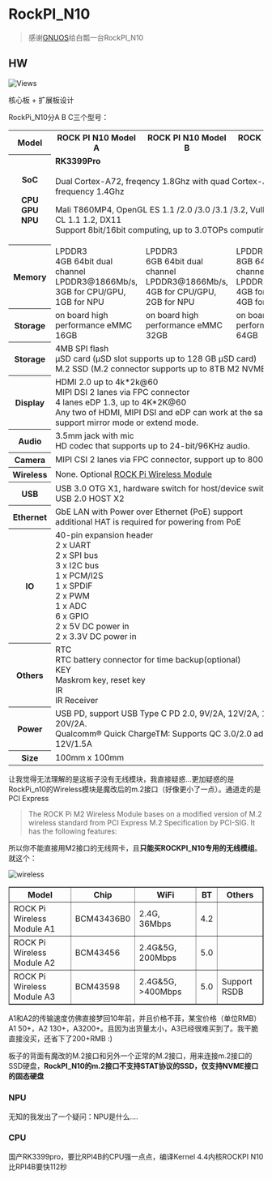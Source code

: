  # RockPI_N10 
 
 > 感谢[GNUOS](https://github.com/gnuos)给白瓢一台RockPI_N10
  
 ## HW
 
![Views](https://raw.githubusercontent.com/ihexon/personal_wiki/main/Rockpi_n10_top.png)

核心板 + 扩展板设计

RockPi_N10分A B C三个型号：

<table class="wikitable">
<tbody><tr>
<th> Model
</th>
<th colspan="1" width="30%"> ROCK PI N10 Model A
</th>
<th colspan="1" width="30%"> ROCK PI N10 Model B
</th>
<th colspan="1" width="30%"> ROCK PI N10 Model C
</th></tr>
<tr>
<th>SoC<br><br>CPU<br>GPU<br>NPU
</th>
<td colspan="3"> <b>RK3399Pro</b> <br><br>Dual Cortex-A72, freqency 1.8Ghz with quad Cortex-A53, frequency 1.4Ghz<br>
<p>Mali T860MP4, OpenGL ES 1.1 /2.0 /3.0 /3.1 /3.2, Vulkan 1.0, Open CL 1.1 1.2, DX11<br>
Support 8bit/16bit computing, up to 3.0TOPs computing power
</p>
</td></tr>
<tr>
<th> Memory
</th>
<td colspan="1"> LPDDR3<br>4GB 64bit dual channel LPDDR3@1866Mb/s, 3GB for CPU/GPU, 1GB for NPU
</td>
<td colspan="1"> LPDDR3<br>6GB 64bit dual channel LPDDR3@1866Mb/s, 4GB for CPU/GPU, 2GB for NPU
</td>
<td colspan="1"> LPDDR3<br>8GB 64bit dual channel LPDDR3@1866Mb/s, 4GB for CPU/GPU, 4GB for NPU
</td></tr>
<tr>
<th> Storage
</th>
<td colspan="1"> on board high performance eMMC 16GB
</td>
<td colspan="1"> on board high performance eMMC 32GB
</td>
<td colspan="1"> on board high performance eMMC 64GB
</td></tr>
<tr>
<th> Storage
</th>
<td colspan="3"> 4MB SPI flash <br>μSD card (μSD slot supports up to 128 GB μSD card)<br>M.2 SSD (M.2 connector supports up to 8TB M2 NVME SSD)
</td></tr>
<tr>
<th> Display
</th>
<td colspan="3"> HDMI 2.0 up to 4k*2k@60<br>MIPI DSI 2 lanes via FPC connector<br>4 lanes eDP 1.3, up to 4K*2K@60<br>Any two of HDMI, MIPI DSI and eDP can work at the same time, support mirror mode or extend mode.
</td></tr>
<tr>
<th> Audio
</th>
<td colspan="3"> 3.5mm jack with mic<br>HD codec that supports up to 24-bit/96KHz audio.
</td></tr>
<tr>
<th> Camera
</th>
<td colspan="3"> MIPI CSI 2 lanes via FPC connector, support up to 800 MP camera.
</td></tr>
<tr>
<th> Wireless
</th>
<td colspan="3"> None. Optional <a href="/ROCKPI_wireless_module" title="ROCKPI wireless module"> ROCK Pi Wireless Module</a>
</td></tr>
<tr>
<th> USB
</th>
<td colspan="3"> USB 3.0 OTG X1, hardware switch for host/device switch, front one<br>USB 2.0 HOST X2
</td></tr>
<tr>
<th> Ethernet
</th>
<td colspan="3"> GbE LAN with Power over Ethernet (PoE) support<br>additional HAT is required for powering from PoE
</td></tr>
<tr>
<th> IO
</th>
<td colspan="3"> 40-pin expansion header<br>2 x UART<br>2 x SPI bus<br>3 x I2C bus<br>1 x PCM/I2S<br>1 x SPDIF<br>2 x PWM<br>1 x ADC<br>6 x GPIO<br>2 x 5V DC power in<br>2 x 3.3V DC power in
</td></tr>
<tr>
<th> Others
</th>
<td colspan="3"> RTC<br>RTC battery connector for time backup(optional) <br>KEY<br>Maskrom key, reset key <br>IR<br> IR Receiver
</td></tr>
<tr>
<th> Power
</th>
<td colspan="3"> USB PD, support USB Type C PD 2.0, 9V/2A, 12V/2A, 15V/2A, 20V/2A.<br>Qualcomm® Quick ChargeTM: Supports QC 3.0/2.0 adapter, 9V/2A, 12V/1.5A
</td></tr>
<tr>
<th> Size
</th>
<td colspan="3"> 100mm x 100mm
</td></tr></tbody></table>


让我觉得无法理解的是这板子没有无线模块，我直接疑惑...更加疑惑的是RockPi_n10的Wireless模块是魔改后的m.2接口（好像更小了一点）。通道走的是PCI Express

>  The ROCK Pi M2 Wireless Module bases on a modified version of M.2 wireless standard from PCI Express M.2 Specification by PCI-SIG. It has the following features: 

所以你不能直接用M2接口的无线网卡，且**只能买ROCKPI_N10专用的无线模组**。就这个：

![wireless](https://wiki.radxa.com/mw/images/thumb/8/81/ROCKPI_wireless_module_A3.jpg/600px-ROCKPI_wireless_module_A3.jpg)

<table class="wikitable" border="1">

<tbody><tr>
<th> Model
</th>
<th> Chip
</th>
<th> WiFi
</th>
<th> BT
</th>
<th> Others
</th></tr>
<tr>
<td> ROCK Pi Wireless Module A1
</td>
<td> BCM43436B0
</td>
<td> 2.4G, 36Mbps
</td>
<td> 4.2
</td>
<td>
</td></tr>
<tr>
<td> ROCK Pi Wireless Module A2
</td>
<td> BCM43456
</td>
<td> 2.4G&amp;5G, 200Mbps
</td>
<td> 5.0
</td>
<td>
</td></tr>
<tr>
<td> ROCK Pi Wireless Module A3
</td>
<td> BCM43598
</td>
<td> 2.4G&amp;5G, &gt;400Mbps
</td>
<td> 5.0
</td>
<td> Support RSDB
</td></tr></tbody></table>

A1和A2的传输速度仿佛直接梦回10年前，并且价格不菲，某宝价格（单位RMB） A1 50+，A2 130+，A3200+。且因为出货量太小，A3已经很难买到了。我干脆直接没买，还省下了200+RMB :)

板子的背面有魔改的M.2接口和另外一个正常的M.2接口，用来连接m.2接口的SSD硬盘，**RockPI_N10的m.2接口不支持STAT协议的SSD，仅支持NVME接口的固态硬盘**

### NPU

无知的我发出了一个疑问：NPU是什么....

### CPU

国产RK3399pro，要比RPI4B的CPU强一点点，编译Kernel 4.4内核ROCKPI N10比RPI4B要快112秒



